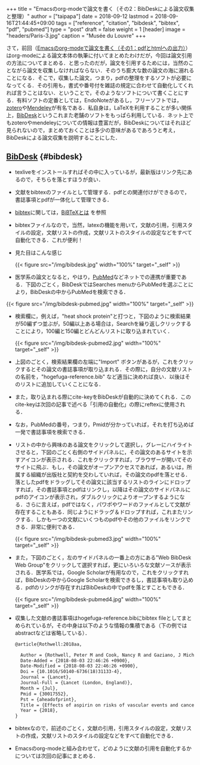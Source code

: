 +++
title = "Emacsのorg-modeで論文を書く（その2：BibDeskによる論文収集と整理）"
author = ["taipapa"]
date = 2018-09-12
lastmod = 2018-09-16T21:44:45+09:00
tags = ["reference", "citation", "bibdesk", "bibtex", "pdf", "pubmed"]
type = "post"
draft = false
weight = 1
[header]
  image = "headers/Paris-3.jpg"
  caption = "Musée du Louvre"
+++

さて，前回（[Emacsのorg-modeで論文を書く（その1：pdfとhtmlへの出力）](../org-mode_paper_1)）はorg-modeによる論文本体の執筆に付いてまとめたわけだが，今回は論文引用の方法についてまとめる．と思ったのだが，論文を引用するためには，当然のことながら論文を収集しなければならない．そのうち膨大な数の論文の海に溺れることになる．そこで，収集した論文，つまり，pdfの整理をするソフトが必要になってくる．その引用も，書式や番号付を雑誌の規定に合わせて自動化してくれれば言うことはない．ということで，そのようなソフトについて書くことにする．有料ソフトの定番としては，EndoNoteがあるし，フリーソフトでは，[zotero](https://www.zotero.org)や[Mendeley](https://www.mendeley.com/?switchedFrom=)が有名である．私自身は，LaTeXを利用することが多い関係上，[BibDesk](https://bibdesk.sourceforge.io)というこれまた老舗のソフトをもっぱら利用している．ネット上でもzoteroやmendeleyについての情報は豊富だが，BibDeskについてはそれほど見られないので，まとめておくことは多少の意味があるであろうと考え，BibDeskによる論文収集を説明することにした．




## [BibDesk](https://bibdesk.sourceforge.io) {#bibdesk}

-   texliveをインストールすればその中に入っているが，最新版はリンク先にあるので，そちらを落とすほうが良い．
-   文献をbibtexのファイルとして管理する．pdfとの関連付けができるので，書誌事項とpdfが一体化して管理できる．
-   [bibtex](http://www.bibtex.org)に関しては，[BiBTeXとは](https://qiita.com/SUZUKI%5FMasaya/items/14f9727845e020f8e7e9) を参照
-   bibtexファイルなので，当然，latexの機能を用いて，文献の引用，引用スタイルの設定，文献リストの作成，文献リストのスタイルの設定などをすべて自動化できる．これが便利！
-   見た目はこんな感じ

    {{< figure src="/img/bibdesk.jpg" width="100%" target="_self" >}}

-   医学系の論文となると，やはり，[PubMed](https://www.ncbi.nlm.nih.gov/pubmed)などネットでの連携が重要である．下図のごとく，BibDeskではSearches menuからPubMedを選ぶことにより，BibDeskの中からPubMedを検索できる．

{{< figure src="/img/bibdesk-pubmed.jpg" width="100%" target="_self" >}}

-   検索欄に，例えば，"heat shock protein"と打つと，下図のように検索結果が50編ずつ並ぶが，50編以上ある場合は，Searchを繰り返しクリックすることにより，100編と150編とどんどんリストに取り込まれていく．

    {{< figure src="/img/bibdesk-pubmed2.jpg" width="100%" target="_self" >}}

-   上図のごとく，検索結果欄の左端に"Import" ボタンがあるが，これをクリックするとその論文の書誌事項が取り込まれる．その際に，自分の文献リストの名前を，"hogefuga-reference.bib" など適当に決めれば良い．以後はそのリストに追加していくことになる．

-   また，取り込まれる際にcite-keyをBibDeskが自動的に決めてくれる．このcite-keyは次回の記事で述べる「引用の自動化」の際にreftexに使用される．

-   なお，PubMedの番号，つまり，Pmidが分かっていれば，それを打ち込めば一発で書誌事項を検索できる．

-   リストの中から興味のある論文をクリックして選択し，グレーにハイライトさせると，下図のごとく右側のサイドパネルに，その論文のあるサイトを示すアイコンが表示される．これをクリックすれば，ブラウザーが開いてそのサイトに飛ぶ．もし，その論文がオープンアクセスであれば，あるいは，所属する組織が出版社と契約を交わしていれば，その論文のpdfを落とせる．落としたpdfをドラッグしてその論文に該当するリストのラインにドロップすれば，その書誌事項とpdfはリンクし，以降はその論文のサイドパネルにpdfのアイコンが表示され，ダブルクリックによりオープンするようになる．さらに言えば，pdfではなく，パワポやワードのファイルとして文献が存在することもある．同じようにドラッグ＆ドロップすれば，これまたリンクする．しかも一つの文献にいくつものpdfやその他のファイルをリンクできる．非常に便利である．

    {{< figure src="/img/bibdesk-pubmed3.jpg" width="100%" target="_self" >}}

-   また，下図のごとく，左のサイドパネルの一番上の方にある"Web BibDesk Web Group"をクリックして選択すれば，更にいろいろな文献ソースが表示される．医学系では，Google Scholarが有用なので，これをクリックすれば，BibDeskの中からGoogle Scholarを検索できるし，書誌事項も取り込める．pdfのリンクが存在すればBibDeskの中でpdfを落とすこともできる．

    {{< figure src="/img/bibdesk-pubmed4.jpg" width="100%" target="_self" >}}

-   収集した文献の書誌事項はhogefuga-reference.bibにbibtex fileとしてまとめられているが，その中身は以下のような情報の集積である（下の例ではabstractなどは省略している）．

    ```tex
    @article{Rothwell:2018aa,

      Author = {Rothwell, Peter M and Cook, Nancy R and Gaziano, J Michael and Price, Jacqueline F and Belch, Jill F F and Roncaglioni, Maria Carla and Morimoto, Takeshi and Mehta, Ziyah},
      Date-Added = {2018-08-03 22:46:26 +0900},
      Date-Modified = {2018-08-03 22:46:26 +0900},
      Doi = {10.1016/S0140-6736(18)31133-4},
      Journal = {Lancet},
      Journal-Full = {Lancet (London, England)},
      Month = {Jul},
      Pmid = {30017552},
      Pst = {aheadofprint},
      Title = {Effects of aspirin on risks of vascular events and cancer according to bodyweight and dose: analysis of individual patient data from randomised trials},
      Year = {2018},
    }
    ```

-   bibtexなので，前述のごとく，文献の引用，引用スタイルの設定，文献リストの作成，文献リストのスタイルの設定などをすべて自動化できる．

-   Emacsのorg-modeと組み合わせて，どのように文献の引用を自動化するかについては次回の記事にまとめる．
